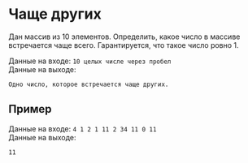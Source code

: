 # Чаще других
Дан массив из 10 элементов. Определить, какое число в массиве встречается чаще всего. Гарантируется, что такое число ровно 1.

Данные на входе: `10 целых числе через пробел`  
Данные на выходе:
```
Одно число, которое встречается чаще других.
```

## Пример
Данные на входе: `4 1 2 1 11 2 34 11 0 11`  
Данные на выходе:
```
11
```
